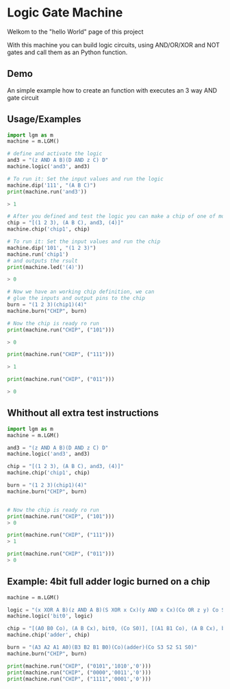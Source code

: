 # Logic Gate Machine
Welkom to the "hello World" page of this project

With this machine you can build logic circuits, using AND/OR/XOR and NOT gates and call them as an Python function.


## Demo

An simple example how to create an function with executes an 3 way AND gate circuit


## Usage/Examples

```python
import lgm as m
machine = m.LGM()

# define and activate the logic
and3 = "(z AND A B)(D AND z C) D"
machine.logic('and3', and3)

# To run it: Set the input values and run the logic
machine.dip('111', "(A B C)")
print(machine.run('and3'))

> 1

# After you defined and test the logic you can make a chip of one of more logic componentens
chip = "[(1 2 3), (A B C), and3, (4)]"
machine.chip('chip1', chip)

# To run it: Set the input values and run the chip
machine.dip('101', "(1 2 3)")
machine.run('chip1')
# and outputs the rsult
print(machine.led('(4)'))

> 0

# Now we have an working chip definition, we can
# glue the inputs and output pins to the chip
burn = "(1 2 3)(chip1)(4)"
machine.burn("CHIP", burn)

# Now the chip is ready ro run
print(machine.run("CHIP", ("101")))

> 0

print(machine.run("CHIP", ("111")))

> 1

print(machine.run("CHIP", ("011")))

> 0

```
## Whithout all extra test instructions
```python
import lgm as m
machine = m.LGM()

and3 = "(z AND A B)(D AND z C) D"
machine.logic('and3', and3)

chip = "[(1 2 3), (A B C), and3, (4)]"
machine.chip('chip1', chip)

burn = "(1 2 3)(chip1)(4)"
machine.burn("CHIP", burn)


# Now the chip is ready ro run
print(machine.run("CHIP", ("101")))
> 0

print(machine.run("CHIP", ("111")))
> 1

print(machine.run("CHIP", ("011")))
> 0

```


## Example: 4bit full adder logic burned on a chip
```python
machine = m.LGM()

logic = "(x XOR A B)(z AND A B)(S XOR x Cx)(y AND x Cx)(Co OR z y) Co S"
machine.logic('bit0', logic)

chip = "[(A0 B0 Co), (A B Cx), bit0, (Co S0)], [(A1 B1 Co), (A B Cx), bit0, (Co S1)], [(A2 B2 Co), (A B Cx), bit0, (Co S2)], [(A3 B3 Co), (A B Cx), bit0, (Co S3)]"
machine.chip('adder', chip)

burn = "(A3 A2 A1 A0)(B3 B2 B1 B0)(Co)(adder)(Co S3 S2 S1 S0)"
machine.burn("CHIP", burn)

print(machine.run("CHIP", ("0101",'1010','0')))
print(machine.run("CHIP", ("0000",'0011','0')))
print(machine.run("CHIP", ("1111",'0001','0')))

```